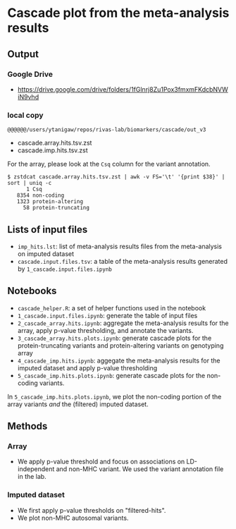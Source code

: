 # Cascade plot from the meta-analysis results

## Output

### Google Drive

- https://drive.google.com/drive/folders/1fGlnrj8Zu1Pox3fmxmFKdcbNVWiN9vhd

### local copy
`@@@@@@/users/ytanigaw/repos/rivas-lab/biomarkers/cascade/out_v3`
- cascade.array.hits.tsv.zst
- cascade.imp.hits.tsv.zst 

For the array, please look at the `Csq` column for the variant annotation.

```
$ zstdcat cascade.array.hits.tsv.zst | awk -v FS='\t' '{print $38}' | sort | uniq -c
      1 Csq
   8354 non-coding
   1323 protein-altering
     58 protein-truncating
```

## Lists of input files

- `imp_hits.lst`: list of meta-analysis results files from the meta-analysis on imputed dataset
- `cascade.input.files.tsv`: a table of the meta-analysis results generated by `1_cascade.input.files.ipynb`

## Notebooks
- `cascade_helper.R`: a set of helper functions used in the notebook
- `1_cascade.input.files.ipynb`: generate the table of input files
- `2_cascade_array.hits.ipynb`: aggregate the meta-analysis results for the array, apply p-value thresholding, and annotate the variants.
- `3_cascade_array.hits.plots.ipynb`: generate cascade plots for the protein-truncating variants and protein-altering variants on genotyping array
- `4_cascade_imp.hits.ipynb`: aggegate the meta-analysis results for the imputed dataset and apply p-value thresholding
- `5_cascade_imp.hits.plots.ipynb`: generate cascade plots for the non-coding variants.

In `5_cascade_imp.hits.plots.ipynb`, we plot the non-coding portion of the array variants *and* the (filtered) imputed dataset.

## Methods 

### Array
- We apply p-value threshold and focus on associations on LD-independent and non-MHC variant. We used the variant annotation file in the lab.

### Imputed dataset
- We first apply p-value thresholds on "filtered-hits".
- We plot non-MHC autosomal variants.
